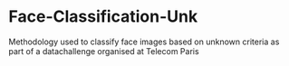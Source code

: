 # Face-Classification-Unk
Methodology used to classify face images based on unknown criteria as part of a datachallenge organised at Telecom Paris
